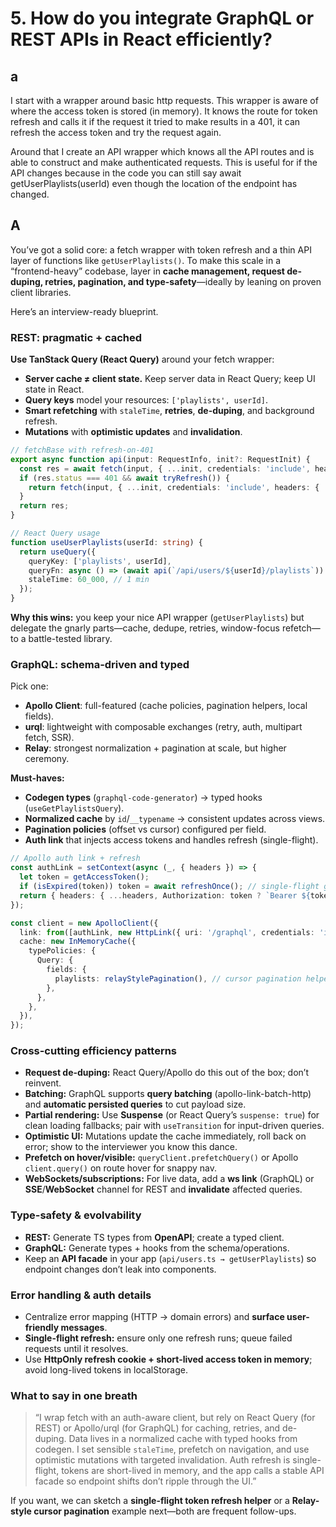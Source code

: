 # 5. How do you integrate GraphQL or REST APIs in React efficiently?

## a

I start with a wrapper around basic http requests. This wrapper is aware of where the access token is stored (in memory). It knows the route for token refresh and calls it if the request it tried to make results in a 401, it can refresh the access token and try the request again. 

Around that I create an API wrapper which knows all the API routes and is able to construct and make authenticated requests. This is useful for if the API changes because in the code you can still say await getUserPlaylists(userId) even though the location of the endpoint has changed.

## A 

You’ve got a solid core: a fetch wrapper with token refresh and a thin API layer of functions like `getUserPlaylists()`. To make this scale in a “frontend-heavy” codebase, layer in **cache management, request de-duping, retries, pagination, and type-safety**—ideally by leaning on proven client libraries.

Here’s an interview-ready blueprint.

### REST: pragmatic + cached

**Use TanStack Query (React Query)** around your fetch wrapper:

* **Server cache ≠ client state.** Keep server data in React Query; keep UI state in React.
* **Query keys** model your resources: `['playlists', userId]`.
* **Smart refetching** with `staleTime`, **retries**, **de-duping**, and background refresh.
* **Mutations** with **optimistic updates** and **invalidation**.

```ts
// fetchBase with refresh-on-401
export async function api(input: RequestInfo, init?: RequestInit) {
  const res = await fetch(input, { ...init, credentials: 'include', headers: { ...init?.headers, Authorization: `Bearer ${getAccessToken()}` }});
  if (res.status === 401 && await tryRefresh()) {
    return fetch(input, { ...init, credentials: 'include', headers: { ...init?.headers, Authorization: `Bearer ${getAccessToken()}` }});
  }
  return res;
}

// React Query usage
function useUserPlaylists(userId: string) {
  return useQuery({
    queryKey: ['playlists', userId],
    queryFn: async () => (await api(`/api/users/${userId}/playlists`)).json(),
    staleTime: 60_000, // 1 min
  });
}
```

**Why this wins:** you keep your nice API wrapper (`getUserPlaylists`) but delegate the gnarly parts—cache, dedupe, retries, window-focus refetch—to a battle-tested library.

### GraphQL: schema-driven and typed

Pick one:

* **Apollo Client**: full-featured (cache policies, pagination helpers, local fields).
* **urql**: lightweight with composable exchanges (retry, auth, multipart fetch, SSR).
* **Relay**: strongest normalization + pagination at scale, but higher ceremony.

**Must-haves:**

* **Codegen types** (`graphql-code-generator`) → typed hooks (`useGetPlaylistsQuery`).
* **Normalized cache** by `id`/`__typename` → consistent updates across views.
* **Pagination policies** (offset vs cursor) configured per field.
* **Auth link** that injects access tokens and handles refresh (single-flight).

```ts
// Apollo auth link + refresh
const authLink = setContext(async (_, { headers }) => {
  let token = getAccessToken();
  if (isExpired(token)) token = await refreshOnce(); // single-flight guard
  return { headers: { ...headers, Authorization: token ? `Bearer ${token}` : '' } };
});

const client = new ApolloClient({
  link: from([authLink, new HttpLink({ uri: '/graphql', credentials: 'include' })]),
  cache: new InMemoryCache({
    typePolicies: {
      Query: {
        fields: {
          playlists: relayStylePagination(), // cursor pagination helper
        },
      },
    },
  }),
});
```

### Cross-cutting efficiency patterns

* **Request de-duping:** React Query/Apollo do this out of the box; don’t reinvent.
* **Batching:** GraphQL supports **query batching** (apollo-link-batch-http) and **automatic persisted queries** to cut payload size.
* **Partial rendering:** Use **Suspense** (or React Query’s `suspense: true`) for clean loading fallbacks; pair with `useTransition` for input-driven queries.
* **Optimistic UI:** Mutations update the cache immediately, roll back on error; show to the interviewer you know this dance.
* **Prefetch on hover/visible:** `queryClient.prefetchQuery()` or Apollo `client.query()` on route hover for snappy nav.
* **WebSockets/subscriptions:** For live data, add a **ws link** (GraphQL) or **SSE**/**WebSocket** channel for REST and **invalidate** affected queries.

### Type-safety & evolvability

* **REST:** Generate TS types from **OpenAPI**; create a typed client.
* **GraphQL:** Generate types + hooks from the schema/operations.
* Keep an **API facade** in your app (`api/users.ts → getUserPlaylists`) so endpoint changes don’t leak into components.

### Error handling & auth details

* Centralize error mapping (HTTP → domain errors) and **surface user-friendly messages**.
* **Single-flight refresh:** ensure only one refresh runs; queue failed requests until it resolves.
* Use **HttpOnly refresh cookie + short-lived access token in memory**; avoid long-lived tokens in localStorage.

### What to say in one breath

> “I wrap fetch with an auth-aware client, but rely on React Query (for REST) or Apollo/urql (for GraphQL) for caching, retries, and de-duping. Data lives in a normalized cache with typed hooks from codegen. I set sensible `staleTime`, prefetch on navigation, and use optimistic mutations with targeted invalidation. Auth refresh is single-flight, tokens are short-lived in memory, and the app calls a stable API facade so endpoint shifts don’t ripple through the UI.”

If you want, we can sketch a **single-flight token refresh helper** or a **Relay-style cursor pagination** example next—both are frequent follow-ups.
